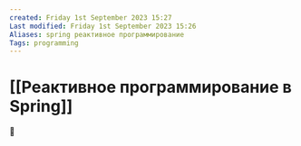 ```yaml
---
created: Friday 1st September 2023 15:27
Last modified: Friday 1st September 2023 15:26
Aliases: spring реактивное программирование
Tags: programming
---
```


# [[Реактивное программирование в Spring]]

📌

